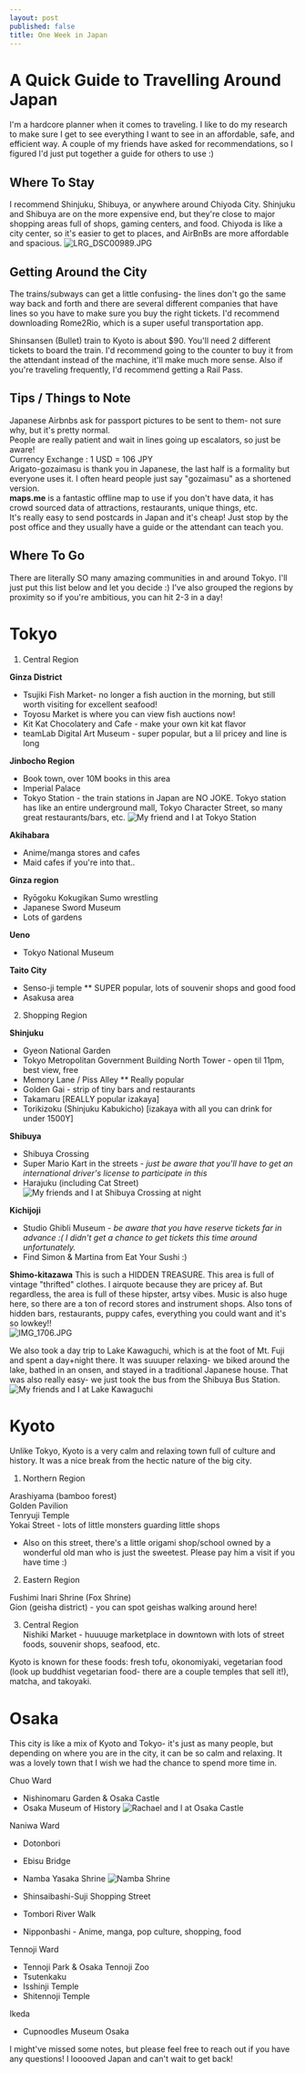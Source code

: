 ```yaml
---
layout: post
published: false
title: One Week in Japan
---
```

# A Quick Guide to Travelling Around Japan


I'm a hardcore planner when it comes to traveling. I like to do my research to make sure I get to see everything I want to see in an affordable, safe, and efficient way. A couple of my friends have asked for recommendations, so I figured I'd just put together a guide for others to use :)

## Where To Stay
I recommend Shinjuku, Shibuya, or anywhere around Chiyoda City. Shinjuku and Shibuya are on the more expensive end, but they're close to major shopping areas full of shops, gaming centers, and food. Chiyoda is like a city center, so it's easier to get to places, and AirBnBs are more affordable and spacious. 
![LRG_DSC00989.JPG]({{site.baseurl}}/img/LRG_DSC00989.JPG)


## Getting Around the City
The trains/subways can get a little confusing- the lines don't go the same way back and forth and there are several different companies that have lines so you have to make sure you buy the right tickets. I'd recommend downloading Rome2Rio, which is a super useful transportation app. 

Shinsansen (Bullet) train to Kyoto is about $90. You'll need 2 different tickets to board the train. I'd recommend going to the counter to buy it from the attendant instead of the machine, it'll make much more sense. Also if you're traveling frequently, I'd recommend getting a Rail Pass.

## Tips / Things to Note
Japanese Airbnbs ask for passport pictures to be sent to them- not sure why, but it's pretty normal.  
People are really patient and wait in lines going up escalators, so just be aware!  
Currency Exchange : 1 USD = 106 JPY  
Arigato-gozaimasu is thank you in Japanese, the last half is a formality but everyone uses it. I often heard people just say "gozaimasu" as a shortened version.  
**maps.me** is a fantastic offline map to use if you don't have data, it has crowd sourced data of attractions, restaurants, unique things, etc.  
It's really easy to send postcards in Japan and it's cheap! Just stop by the post office and they usually have a guide or the attendant can teach you.

## Where To Go
There are literally SO many amazing communities in and around Tokyo. I'll just put this list below and let you decide :) I've also grouped the regions by proximity so if you're ambitious, you can hit 2-3 in a day!

# Tokyo
1. Central Region  

**Ginza District**
- Tsujiki Fish Market- no longer a fish auction in the morning, but still worth visiting for excellent seafood!
- Toyosu Market is where you can view fish auctions now!
- Kit Kat Chocolatery and Cafe - make your own kit kat flavor
- teamLab Digital Art Museum - super popular, but a lil pricey and line is long

**Jinbocho Region**
- Book town, over 10M books in this area
- Imperial Palace
- Tokyo Station - the train stations in Japan are NO JOKE. Tokyo station has like an entire underground mall, Tokyo Character Street, so many great restaurants/bars, etc.
![My friend and I at Tokyo Station]({{site.baseurl}}/img/LRG_DSC01075.JPG)


**Akihabara**
- Anime/manga stores and cafes
- Maid cafes if you're into that..

**Ginza region**
- Ryōgoku Kokugikan Sumo wrestling
- Japanese Sword Museum
- Lots of gardens

**Ueno**
- Tokyo National Museum

**Taito City**
- Senso-ji temple ** SUPER popular, lots of souvenir shops and good food
- Asakusa area


  
2. Shopping Region  

**Shinjuku**
- Gyeon National Garden
- Tokyo Metropolitan Government Building North Tower - open til 11pm, best view, free
- Memory Lane / Piss Alley  ** Really popular
- Golden Gai - strip of tiny bars and restaurants
- Takamaru [REALLY popular izakaya]
- Torikizoku (Shinjuku Kabukicho) [izakaya with all you can drink for under 1500Y]

**Shibuya** 
- Shibuya Crossing
- Super Mario Kart in the streets - *just be aware that you'll have to get an international driver's license to participate in this*
- Harajuku (including Cat Street)  
![My friends and I at Shibuya Crossing at night]({{site.baseurl}}/img/LRG_DSC01160.JPG)

**Kichijoji**
- Studio Ghibli Museum - *be aware that you have reserve tickets far in advance :( I didn't get a chance to get tickets this time around unfortunately.*
- Find Simon & Martina from Eat Your Sushi :)

**Shimo-kitazawa**
This is such a HIDDEN TREASURE. This area is full of vintage "thrifted" clothes. I airquote because they are pricey af. But regardless, the area is full of these hipster, artsy vibes. Music is also huge here, so there are a ton of record stores and instrument shops. Also tons of hidden bars, restaurants, puppy cafes, everything you could want and it's so lowkey!!  
![IMG_1706.JPG]({{site.baseurl}}/img/IMG_1706.JPG)


We also took a day trip to Lake Kawaguchi, which is at the foot of Mt. Fuji and spent a day+night there. It was suuuper relaxing- we biked around the lake, bathed in an onsen, and stayed in a traditional Japanese house. That was also really easy- we just took the bus from the Shibuya Bus Station.
![My friends and I at Lake Kawaguchi]({{site.baseurl}}/img/IMG_0411[1].jpg)

# Kyoto  
Unlike Tokyo, Kyoto is a very calm and relaxing town full of culture and history. It was a nice break from the hectic nature of the big city.

1. Northern Region  

Arashiyama (bamboo forest)  
Golden Pavilion  
Tenryuji Temple  
Yokai Street - lots of little monsters guarding little shops  
- Also on this street, there's a little origami shop/school owned by a wonderful old man who is just the sweetest. Please pay him a visit if you have time :)  



2. Eastern Region  

Fushimi Inari Shrine (Fox Shrine)  
Gion (geisha district) - you can spot geishas walking around here!  

3. Central Region  
Nishiki Market - huuuuge marketplace in downtown with lots of street foods, souvenir shops, seafood, etc.  

Kyoto is known for these foods: fresh tofu, okonomiyaki, vegetarian food (look up buddhist vegetarian food- there are a couple temples that sell it!), matcha, and takoyaki.


# Osaka
This city is like a mix of Kyoto and Tokyo- it's just as many people, but depending on where you are in the city, it can be so calm and relaxing. It was a lovely town that I wish we had the chance to spend more time in.

Chuo Ward  
- Nishinomaru Garden & Osaka Castle
- Osaka Museum of History
![Rachael and I at Osaka Castle]({{site.baseurl}}/img/LRG_DSC01596.JPG)


Naniwa Ward  
- Dotonbori
- Ebisu Bridge
- Namba Yasaka Shrine
![Namba Shrine]({{site.baseurl}}/img/LRG_DSC01555.JPG)

- Shinsaibashi-Suji Shopping Street 
- Tombori River Walk
- Nipponbashi - Anime, manga, pop culture, shopping, food

Tennoji Ward   
- Tennoji Park & Osaka Tennoji Zoo
- Tsutenkaku
- Isshinji Temple
- Shitennoji Temple

Ikeda  
- Cupnoodles Museum Osaka


I might've missed some notes, but please feel free to reach out if you have any questions! I looooved Japan and can't wait to get back!








